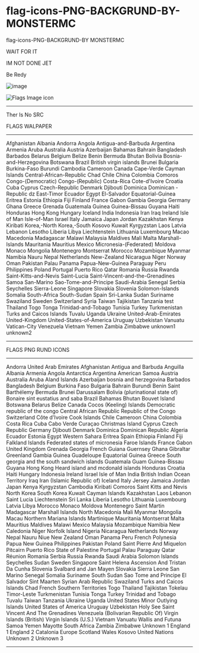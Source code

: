 # flag-icons-PNG-BACKGRUND-BY-MONSTERMC
flag-icons-PNG-BACKGRUND-BY MONSTERMC

WAIT FOR IT

IM NOT DONE JET

Be Redy

![image](https://user-images.githubusercontent.com/74623428/149622237-a14f0adf-b514-436d-a8af-126a11ed2930.png)


![Flags Image icon](https://user-images.githubusercontent.com/74623428/149623908-bd26b14d-01a8-4ff0-8af1-8c95fbffcf0b.gif)

** **

Ther Is No SRC

FLAGS WALPAPER

****************

Afghanistan
Albania
Andorra
Angola
Antigua-and-Barbuda
Argentina
Armenia
Aruba
Australia
Austria
Azerbaijan
Bahamas
Bahrain
Bangladesh
Barbados
Belarus
Belgium
Belize
Benin
Bermuda
Bhutan
Bolivia
Bosnia-and-Herzegovina
Botswana
Brazil
British virgin islands
Brunei
Bulgaria
Burkina-Faso
Burundi
Cambodia
Cameroon
Canada
Cape-Verde
Cayman Islands
Central-African-Republic
Chad
Chile
China
Colombia
Comoros
Congo-(Democratic)
Congo-(Republic)
Costa-Rica
Cote-d'Ivoire
Croatia
Cuba
Cyprus
Czech-Republic
Denmark
Djibouti
Dominica
Dominican - Republic
dz
East-Timor
Ecuador
Egypt
El-Salvador
Equatorial-Guinea
Eritrea
Estonia
Ethiopia
Fiji
Finland
France
Gabon
Gambia
Georgia
Germany
Ghana
Greece
Grenada
Guatemala
Guinea
Guinea-Bissau
Guyana
Haiti
Honduras
Hong Kong
Hungary
Iceland
India
Indonesia
Iran
Iraq
Ireland
Isle of Man
Isle-of-Man
Israel
Italy
Jamaica
Japan
Jordan
Kazakhstan
Kenya
Kiribati
Korea,-North
Korea,-South
Kosovo
Kuwait
Kyrgyzstan
Laos
Latvia
Lebanon
Lesotho
Liberia
Libya
Liechtenstein
Lithuania
Luxembourg
Macao
Macedonia
Madagascar
Malawi
Malaysia
Maldives
Mali
Malta
Marshall-Islands
Mauritania
Mauritius
Mexico
Micronesia-(Federated)
Moldova
Monaco
Mongolia
Montenegro
Montserrat
Morocco
Mozambique
Myanmar
Namibia
Nauru
Nepal
Netherlands
New-Zealand
Nicaragua
Niger
Norway
Oman
Pakistan
Palau
Panama
Papua-New-Guinea
Paraguay
Peru
Philippines
Poland
Portugal
Puerto Rico
Qatar
Romania
Russia
Rwanda
Saint-Kitts-and-Nevis
Saint-Lucia
Saint-Vincent-and-the-Grenadines
Samoa
San-Marino
Sao-Tome-and-Principe
Saudi-Arabia
Senegal
Serbia
Seychelles
Sierra-Leone
Singapore
Slovakia
Slovenia
Solomon-Islands
Somalia
South-Africa
South-Sudan
Spain
Sri-Lanka
Sudan
Suriname
Swaziland
Sweden
Switzerland
Syria
Taiwan
Tajikistan
Tanzania
test
Thailand
Togo
Tonga
Trinidad-and-Tobago
Tunisia
Turkey
Turkmenistan
Turks and Caicos Islands
Tuvalu
Uganda
Ukraine
United-Arab-Emirates
United-Kingdom
United-States-of-America
Uruguay
Uzbekistan
Vanuatu
Vatican-City
Venezuela
Vietnam
Yemen
Zambia
Zimbabwe
unknown1
unknown2

** **

FLAGS PNG RUND ICONS

******************

Andorra
United Arab Emirates
Afghanistan
Antigua and Barbuda
Anguilla
Albania
Armenia
Angola
Antarctica
Argentina
American Samoa
Austria
Australia
Aruba
Aland Islands
Azerbaijan
bosnia and herzegovina
Barbados
Bangladesh
Belgium
Burkina Faso
Bulgaria
Bahrain
Burundi
Benin
Saint Barthélemy
Bermuda
Brunei Darussalam
Bolivia (plurinational state of)
Bonaire sint eustatius and saba
Brazil
Bahamas
Bhutan
Bouvet Island
Botswana
Belarus
Belize
Canada
Cocos (Keeling) Islands
Democratic republic of the congo
Central African Republic
Republic of the Congo
Switzerland
Côte d'Ivoire
Cook Islands
Chile
Cameroon
China
Colombia
Costa Rica
Cuba
Cabo Verde
Curaçao
Christmas Island
Cyprus
Czech Republic
Germany
Djibouti
Denmark
Dominica
Dominican Republic
Algeria
Ecuador
Estonia
Egypt
Western Sahara
Eritrea
Spain
Ethiopia
Finland
Fiji
Falkland Islands
Federated states of micronesia
Faroe Islands
France
Gabon
United Kingdom
Grenada
Georgia
French Guiana
Guernsey
Ghana
Gibraltar
Greenland
Gambia
Guinea
Guadeloupe
Equatorial Guinea
Greece
South georgia and the south sandwich islands
Guatemala
Guam
Guinea-Bissau
Guyana
Hong Kong
Heard island and mcdonald islands
Honduras
Croatia
Haiti
Hungary
Indonesia
Ireland
Israel
Isle of Man
India
British Indian Ocean Territory
Iraq
Iran (Islamic Republic of)
Iceland
Italy
Jersey
Jamaica
Jordan
Japan
Kenya
Kyrgyzstan
Cambodia
Kiribati
Comoros
Saint Kitts and Nevis
North Korea
South Korea
Kuwait
Cayman Islands
Kazakhstan
Laos
Lebanon
Saint Lucia
Liechtenstein
Sri Lanka
Liberia
Lesotho
Lithuania
Luxembourg
Latvia
Libya
Morocco
Monaco
Moldova
Montenegro
Saint Martin
Madagascar
Marshall Islands
North Macedonia
Mali
Myanmar
Mongolia
Macau
Northern Mariana Islands
Martinique
Mauritania
Montserrat
Malta
Mauritius
Maldives
Malawi
Mexico
Malaysia
Mozambique
Namibia
New Caledonia
Niger
Norfolk Island
Nigeria
Nicaragua
Netherlands
Norway
Nepal
Nauru
Niue
New Zealand
Oman
Panama
Peru
French Polynesia
Papua New Guinea
Philippines
Pakistan
Poland
Saint Pierre And Miquelon
Pitcairn
Puerto Rico
State of Palestine
Portugal
Palau
Paraguay
Qatar
Réunion
Romania
Serbia
Russia
Rwanda
Saudi Arabia
Solomon Islands
Seychelles
Sudan
Sweden
Singapore
Saint Helena Ascension And Tristan Da Cunha
Slovenia
Svalbard and Jan Mayen
Slovakia
Sierra Leone
San Marino
Senegal
Somalia
Suriname
South Sudan
Sao Tome and Principe
El Salvador
Sint Maarten
Syrian Arab Republic
Swaziland
Turks and Caicos Islands
Chad
French Southern Territories
Togo
Thailand
Tajikistan
Tokelau
Timor-Leste
Turkmenistan
Tunisia
Tonga
Turkey
Trinidad and Tobago
Tuvalu
Taiwan
Tanzania
Ukraine
Uganda
United States Minor Outlying Islands
United States of America
Uruguay
Uzbekistan
Holy See
Saint Vincent And The Grenadines
Venezuela (Bolivarian Republic Of)
Virgin Islands (British)
Virgin Islands (U.S.)
Vietnam
Vanuatu
Wallis and Futuna
Samoa
Yemen
Mayotte
South Africa
Zambia
Zimbabwe
Unknown 1
England 1
England 2
Catalonia
Europe
Scotland
Wales
Kosovo
United Nations
Unknown 2
Unknown 3

** **
